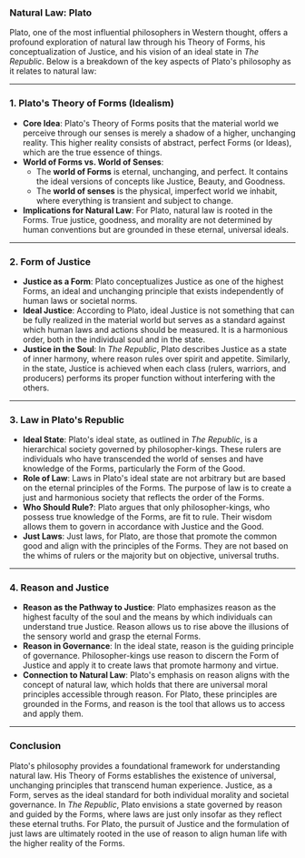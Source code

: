 ### Natural Law: Plato

Plato, one of the most influential philosophers in Western thought, offers a profound exploration of natural law through his Theory of Forms, his conceptualization of Justice, and his vision of an ideal state in *The Republic*. Below is a breakdown of the key aspects of Plato's philosophy as it relates to natural law:

---

### 1. **Plato's Theory of Forms (Idealism)**
   - **Core Idea**: Plato's Theory of Forms posits that the material world we perceive through our senses is merely a shadow of a higher, unchanging reality. This higher reality consists of abstract, perfect Forms (or Ideas), which are the true essence of things.
   - **World of Forms vs. World of Senses**: 
     - The **world of Forms** is eternal, unchanging, and perfect. It contains the ideal versions of concepts like Justice, Beauty, and Goodness.
     - The **world of senses** is the physical, imperfect world we inhabit, where everything is transient and subject to change.
   - **Implications for Natural Law**: For Plato, natural law is rooted in the Forms. True justice, goodness, and morality are not determined by human conventions but are grounded in these eternal, universal ideals.

---

### 2. **Form of Justice**
   - **Justice as a Form**: Plato conceptualizes Justice as one of the highest Forms, an ideal and unchanging principle that exists independently of human laws or societal norms.
   - **Ideal Justice**: According to Plato, ideal Justice is not something that can be fully realized in the material world but serves as a standard against which human laws and actions should be measured. It is a harmonious order, both in the individual soul and in the state.
   - **Justice in the Soul**: In *The Republic*, Plato describes Justice as a state of inner harmony, where reason rules over spirit and appetite. Similarly, in the state, Justice is achieved when each class (rulers, warriors, and producers) performs its proper function without interfering with the others.

---

### 3. **Law in Plato's Republic**
   - **Ideal State**: Plato's ideal state, as outlined in *The Republic*, is a hierarchical society governed by philosopher-kings. These rulers are individuals who have transcended the world of senses and have knowledge of the Forms, particularly the Form of the Good.
   - **Role of Law**: Laws in Plato's ideal state are not arbitrary but are based on the eternal principles of the Forms. The purpose of law is to create a just and harmonious society that reflects the order of the Forms.
   - **Who Should Rule?**: Plato argues that only philosopher-kings, who possess true knowledge of the Forms, are fit to rule. Their wisdom allows them to govern in accordance with Justice and the Good.
   - **Just Laws**: Just laws, for Plato, are those that promote the common good and align with the principles of the Forms. They are not based on the whims of rulers or the majority but on objective, universal truths.

---

### 4. **Reason and Justice**
   - **Reason as the Pathway to Justice**: Plato emphasizes reason as the highest faculty of the soul and the means by which individuals can understand true Justice. Reason allows us to rise above the illusions of the sensory world and grasp the eternal Forms.
   - **Reason in Governance**: In the ideal state, reason is the guiding principle of governance. Philosopher-kings use reason to discern the Form of Justice and apply it to create laws that promote harmony and virtue.
   - **Connection to Natural Law**: Plato's emphasis on reason aligns with the concept of natural law, which holds that there are universal moral principles accessible through reason. For Plato, these principles are grounded in the Forms, and reason is the tool that allows us to access and apply them.

---

### Conclusion
Plato's philosophy provides a foundational framework for understanding natural law. His Theory of Forms establishes the existence of universal, unchanging principles that transcend human experience. Justice, as a Form, serves as the ideal standard for both individual morality and societal governance. In *The Republic*, Plato envisions a state governed by reason and guided by the Forms, where laws are just only insofar as they reflect these eternal truths. For Plato, the pursuit of Justice and the formulation of just laws are ultimately rooted in the use of reason to align human life with the higher reality of the Forms.